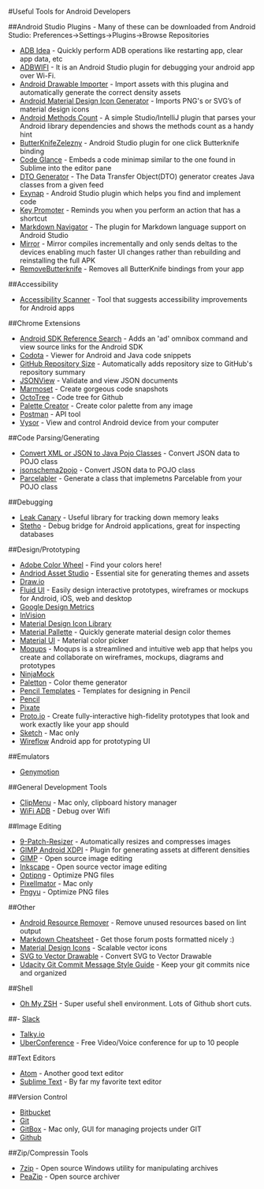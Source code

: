 #Useful Tools for Android Developers

##Android Studio Plugins - Many of these can be downloaded from Android Studio:  Preferences->Settings->Plugins->Browse Repositories

- [ADB Idea](https://github.com/pbreault/adb-idea) - Quickly perform ADB operations like restarting app, clear app data, etc
- [ADBWIFI](https://plugins.jetbrains.com/plugin/7856?pr=idea) - It is an Android Studio plugin for debugging your android app over Wi-Fi.
- [Android Drawable Importer](https://plugins.jetbrains.com/plugin/7658?pr=idea) - Import assets with this plugina and automatically generate the correct density assets
- [Android Material Design Icon Generator](https://plugins.jetbrains.com/plugin/7647?pr=) - Imports PNG's or SVG’s of material design icons
- [Android Methods Count](http://www.methodscount.com/plugins) - A simple Studio/IntelliJ plugin that parses your Android library dependencies and shows the methods count as a handy hint
- [ButterKnifeZelezny](https://github.com/avast/android-butterknife-zelezny) - Android Studio plugin for one click Butterknife binding
- [Code Glance](https://plugins.jetbrains.com/plugin/7275?pr=clion) - Embeds a code minimap similar to the one found in Sublime into the editor pane
- [DTO Generator](https://plugins.jetbrains.com/plugin/7834?pr=idea) - The Data Transfer Object(DTO) generator creates Java classes from a given feed
- [Exynap](http://exynap.com/) - Android Studio plugin which helps you find and implement code
- [Key Promoter](https://plugins.jetbrains.com/plugin/1003) - Reminds you when you perform an action that has a shortcut
- [Markdown Navigator](http://vladsch.com/product/markdown-navigator) - The plugin for Markdown language support on Android Studio
- [Mirror](http://www.jimumirror.com/) - Mirror compiles incrementally and only sends deltas to the devices enabling much faster UI changes rather than rebuilding and reinstalling the full APK
- [RemoveButterknife](https://github.com/u3shadow/RemoveButterKnife) - Removes all ButterKnife bindings from your app

##Accessibility 
- [Accessibility Scanner](https://play.google.com/store/apps/details?id=com.google.android.apps.accessibility.auditor&amp;hl=en) - Tool that suggests accessibility improvements for Android apps 

##Chrome Extensions
- [Android SDK Reference Search](https://chrome.google.com/webstore/detail/android-sdk-search/hgcbffeicehlpmgmnhnkjbjoldkfhoin?hl=en) - Adds an 'ad' omnibox command and view source links for the Android SDK
- [Codota](https://chrome.google.com/webstore/detail/codota/cnpdaoipdfbkpdbdpmceeejdaabiebcb?hl=en) - Viewer for Android and Java code snippets
- [GitHub Repository Size](https://chrome.google.com/webstore/detail/github-repository-size/apnjnioapinblneaedefcnopcjepgkci) - Automatically adds repository size to GitHub's repository summary
- [JSONView](https://chrome.google.com/webstore/detail/jsonview/chklaanhfefbnpoihckbnefhakgolnmc?hl=en) - Validate and view JSON documents
- [Marmoset](https://chrome.google.com/webstore/detail/marmoset/npkfpddkpefnmkflhhligbkofhnafieb?hl=en) - Create gorgeous code snapshots
- [OctoTree](https://chrome.google.com/webstore/detail/octotree/bkhaagjahfmjljalopjnoealnfndnagc) - Code tree for Github
- [Palette Creator](https://chrome.google.com/webstore/detail/palette-creator/oolpphfmdmjbojolagcbgdemojhcnlod?utm_source=gmail) - Create color palette from any image
- [Postman](https://chrome.google.com/webstore/detail/postman/fhbjgbiflinjbdggehcddcbncdddomop?hl=en) - API tool
- [Vysor](https://chrome.google.com/webstore/detail/vysor/gidgenkbbabolejbgbpnhbimgjbffefm) - View and control Android device from your computer

##Code Parsing/Generating
- [Convert XML or JSON to Java Pojo Classes](http://pojo.sodhanalibrary.com/) - Convert JSON data to POJO class
- [jsonschema2pojo](http://www.jsonschema2pojo.org/) - Convert JSON data to POJO class
- [Parcelabler](http://www.parcelabler.com/) - Generate a class that implemetns Parcelable from your POJO class

##Debugging
- [Leak Canary](https://github.com/square/leakcanary) - Useful library for tracking down memory leaks
- [Stetho](http://facebook.github.io/stetho/) - Debug bridge for Android applications, great for inspecting databases

##Design/Prototyping
- [Adobe Color Wheel](https://color.adobe.com/create/color-wheel/) - Find your colors here!
- [Andriod Asset Studio](https://romannurik.github.io/AndroidAssetStudio/) - Essential site for generating themes and assets
- [Draw.io](https://www.draw.io/)
- [Fluid UI](https://www.fluidui.com/) - Easily design interactive prototypes, wireframes or mockups for Android, iOS, web and desktop
- [Google Design Metrics](https://design.google.com/devices/)
- [InVision](https://www.invisionapp.com/)
- [Material Design Icon Library](https://design.google.com/icons/)
- [Material Pallette](https://www.materialpalette.com/) - Quickly generate material design color themes
- [Material UI](https://www.materialui.co/colors) - Material color picker
- [Moqups](https://moqups.com/) - Moqups is a streamlined and intuitive web app that helps you create and collaborate on wireframes, mockups, diagrams and prototypes
- [NinjaMock](https://ninjamock.com/)
- [Paletton](http://paletton.com/#uid=1000u0kllllaFw0g0qFqFg0w0aF) - Color theme generator
- [Pencil Templates](https://code.google.com/archive/p/evoluspencil/downloads) - Templates for designing in Pencil
- [Pencil](http://pencil.evolus.vn/)
- [Pixate](http://www.pixate.com/)
- [Proto.io](https://proto.io/) - Create fully-interactive high-fidelity prototypes that look and work exactly like your app should
- [Sketch](https://www.sketchapp.com/) - Mac only
- [Wireflow](https://play.google.com/store/apps/details?id=com.ludomade.blueprint&hl=en) Android app for prototyping UI

##Emulators
- [Genymotion](https://www.genymotion.com/)

##General Development Tools
- [ClipMenu](http://www.clipmenu.com/) - Mac only, clipboard history manager
- [WiFi ADB](https://play.google.com/store/apps/details?id=com.ttxapps.wifiadb&hl=en) - Debug over Wifi

##Image Editing
- [9-Patch-Resizer](https://github.com/redwarp/9-Patch-Resizer) - Automatically resizes and compresses images
- [GIMP Android XDPI](https://github.com/ncornette/gimp-android-xdpi) - Plugin for generating assets at different densities
- [GIMP](https://www.gimp.org/) - Open source image editing
- [Inkscape](https://inkscape.org/en/) - Open source vector image editing
- [Optipng](http://optipng.sourceforge.net/) - Optimize PNG files
- [PixelImator](http://www.pixelmator.com/mac/) - Mac only
- [Pngyu](http://nukesaq88.github.io/Pngyu/) - Optimize PNG files

##Other
- [Android Resource Remover](https://github.com/KeepSafe/android-resource-remover) - Remove unused resources based on lint output
- [Markdown Cheatsheet](https://github.com/adam-p/markdown-here/wiki/Markdown-Cheatsheet) - Get those forum posts formatted nicely :)
- [Material Design Icons](https://materialdesignicons.com/) - Scalable vector icons
- [SVG to Vector Drawable](http://inloop.github.io/svg2android/) - Convert SVG to Vector Drawable
- [Udacity Git Commit Message Style Guide](https://udacity.github.io/git-styleguide/) - Keep your git commits nice and organized

##Shell
- [Oh My ZSH](https://github.com/robbyrussell/oh-my-zsh) - Super useful shell environment. Lots of Github short cuts.

##- [Slack](https://slack.com/)
- [Talky.io](https://talky.io/)
- [UberConference](https://www.uberconference.com/) - Free Video/Voice conference for up to 10 people

##Text Editors
- [Atom](https://atom.io/) - Another good text editor
- [Sublime Text](https://www.sublimetext.com/) - By far my favorite text editor

##Version Control
- [Bitbucket](https://bitbucket.org/)
- [Git](https://git-scm.com/)
- [GitBox](http://www.gitboxapp.com/) - Mac only, GUI for managing projects under GIT
- [Github](https://github.com/)

##Zip/Compressin Tools
- [7zip](http://www.7-zip.org/) - Open source Windows utility for manipulating archives
- [PeaZip](www.peazip.org/) -  Open source archiver
